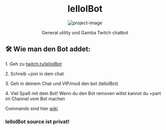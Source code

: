 <h1 align="center" id="title">lellolBot</h1>

<p align="center"><img src="https://cdn.7tv.app/emote/65c53deea00fa4f2a62fbb9e/4x.webp" alt="project-image"></p>

<p align="center" id="description">General utility und Gamba Twitch chatbot</p>

<div align="center">

</div>

<h2>🛠️ Wie man den Bot addet:</h2>

<p>1. Geh zu <a href="https://twitch.tv/lellolbot">twitch.tv/lellolBot</a></p>

<p>2. Schreib +join in dem chat</p>

<p>3. Geh in deinem Chat und VIP/mod den bot (lellolBot)</p>

<p>4. Viel Spaß mit dem Bot! Wenn du den Bot removen willst kannst du +part im Channel vom Bot machen</p>

<p>Commands sind hier <a href="https://lellolidk.github.com/">wiki</a></p>

<h3>lellolBot source ist privat!</h3>

